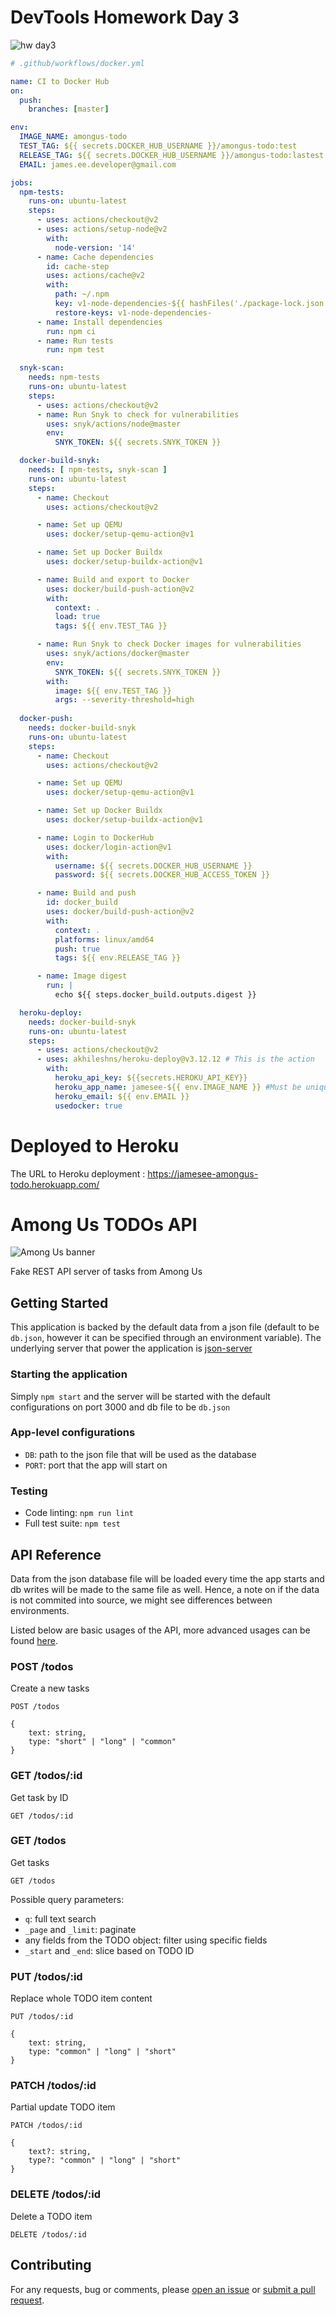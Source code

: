 # DevTools Homework Day 3

![hw day3](docs/img/devtools-hw-day3.png)

```yaml
# .github/workflows/docker.yml

name: CI to Docker Hub
on:
  push:
    branches: [master]

env:
  IMAGE_NAME: amongus-todo
  TEST_TAG: ${{ secrets.DOCKER_HUB_USERNAME }}/amongus-todo:test
  RELEASE_TAG: ${{ secrets.DOCKER_HUB_USERNAME }}/amongus-todo:lastest
  EMAIL: james.ee.developer@gmail.com

jobs:
  npm-tests:
    runs-on: ubuntu-latest
    steps:
      - uses: actions/checkout@v2
      - uses: actions/setup-node@v2
        with:
          node-version: '14'
      - name: Cache dependencies
        id: cache-step
        uses: actions/cache@v2
        with:
          path: ~/.npm
          key: v1-node-dependencies-${{ hashFiles('./package-lock.json') }}
          restore-keys: v1-node-dependencies-
      - name: Install dependencies
        run: npm ci
      - name: Run tests
        run: npm test

  snyk-scan:
    needs: npm-tests
    runs-on: ubuntu-latest
    steps:
      - uses: actions/checkout@v2
      - name: Run Snyk to check for vulnerabilities
        uses: snyk/actions/node@master
        env:
          SNYK_TOKEN: ${{ secrets.SNYK_TOKEN }}

  docker-build-snyk:
    needs: [ npm-tests, snyk-scan ]
    runs-on: ubuntu-latest
    steps:
      - name: Checkout
        uses: actions/checkout@v2

      - name: Set up QEMU
        uses: docker/setup-qemu-action@v1

      - name: Set up Docker Buildx
        uses: docker/setup-buildx-action@v1

      - name: Build and export to Docker
        uses: docker/build-push-action@v2
        with:
          context: .
          load: true
          tags: ${{ env.TEST_TAG }}

      - name: Run Snyk to check Docker images for vulnerabilities
        uses: snyk/actions/docker@master
        env:
          SNYK_TOKEN: ${{ secrets.SNYK_TOKEN }}
        with:
          image: ${{ env.TEST_TAG }}
          args: --severity-threshold=high
          
  docker-push:
    needs: docker-build-snyk
    runs-on: ubuntu-latest
    steps:
      - name: Checkout
        uses: actions/checkout@v2

      - name: Set up QEMU
        uses: docker/setup-qemu-action@v1

      - name: Set up Docker Buildx
        uses: docker/setup-buildx-action@v1

      - name: Login to DockerHub
        uses: docker/login-action@v1
        with:
          username: ${{ secrets.DOCKER_HUB_USERNAME }}
          password: ${{ secrets.DOCKER_HUB_ACCESS_TOKEN }}

      - name: Build and push
        id: docker_build
        uses: docker/build-push-action@v2
        with:
          context: .
          platforms: linux/amd64
          push: true
          tags: ${{ env.RELEASE_TAG }}

      - name: Image digest
        run: |
          echo ${{ steps.docker_build.outputs.digest }}

  heroku-deploy:
    needs: docker-build-snyk
    runs-on: ubuntu-latest
    steps:
      - uses: actions/checkout@v2
      - uses: akhileshns/heroku-deploy@v3.12.12 # This is the action
        with:
          heroku_api_key: ${{secrets.HEROKU_API_KEY}}
          heroku_app_name: jamesee-${{ env.IMAGE_NAME }} #Must be unique in Heroku
          heroku_email: ${{ env.EMAIL }}
          usedocker: true
```

# Deployed to Heroku

The URL to Heroku deployment : https://jamesee-amongus-todo.herokuapp.com/


# Among Us TODOs API

![Among Us banner](docs/img/banner.jpg)

Fake REST API server of tasks from Among Us

## Getting Started

This application is backed by the default data from a json file (default to be `db.json`, however it can be specified through an environment variable).
The underlying server that power the application is [json-server](https://github.com/typicode/json-server)

### Starting the application

Simply `npm start` and the server will be started with the default configurations on port 3000 and db file to be `db.json`

### App-level configurations

- `DB`: path to the json file that will be used as the database
- `PORT`: port that the app will start on

### Testing

- Code linting: `npm run lint`
- Full test suite: `npm test`

## API Reference

Data from the json database file will be loaded every time the app starts and db writes will be made to the same file as well. Hence, a note on if the data is not commited into source, we might see differences between environments.

Listed below are basic usages of the API, more advanced usages can be found [here](https://github.com/typicode/json-server#routes).

### POST /todos

Create a new tasks

```
POST /todos

{
    text: string,
    type: "short" | "long" | "common"
}
```

### GET /todos/:id

Get task by ID

```
GET /todos/:id
```

### GET /todos

Get tasks

```
GET /todos
```

Possible query parameters:

- `q`: full text search
- `_page` and `_limit`: paginate
- any fields from the TODO object: filter using specific fields
- `_start` and `_end`: slice based on TODO ID

### PUT /todos/:id

Replace whole TODO item content

```
PUT /todos/:id

{
    text: string,
    type: "common" | "long" | "short"
}
```

### PATCH /todos/:id

Partial update TODO item

```
PATCH /todos/:id

{
    text?: string,
    type?: "common" | "long" | "short"
}
```

### DELETE /todos/:id

Delete a TODO item

```
DELETE /todos/:id
```

## Contributing

For any requests, bug or comments, please [open an issue](https://github.com/stanleynguyen/amongus-todo/issues) or [submit a pull request](https://github.com/stanleynguyen/amongus-todo/pulls).
